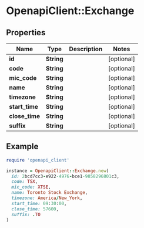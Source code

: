 # OpenapiClient::Exchange

## Properties

| Name | Type | Description | Notes |
| ---- | ---- | ----------- | ----- |
| **id** | **String** |  | [optional] |
| **code** | **String** |  | [optional] |
| **mic_code** | **String** |  | [optional] |
| **name** | **String** |  | [optional] |
| **timezone** | **String** |  | [optional] |
| **start_time** | **String** |  | [optional] |
| **close_time** | **String** |  | [optional] |
| **suffix** | **String** |  | [optional] |

## Example

```ruby
require 'openapi_client'

instance = OpenapiClient::Exchange.new(
  id: 2bcd7cc3-e922-4976-bce1-9858296801c3,
  code: TSX,
  mic_code: XTSE,
  name: Toronto Stock Exchange,
  timezone: America/New_York,
  start_time: 09:30:00,
  close_time: 57600,
  suffix: .TO
)
```

